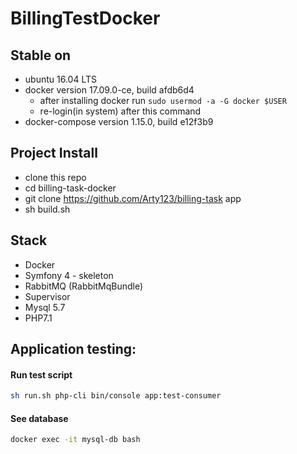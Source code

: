 # BillingTestDocker

## Stable on ##
* ubuntu 16.04 LTS
* docker version 17.09.0-ce, build afdb6d4 
    * after installing docker run `sudo usermod -a -G docker $USER`
    * re-login(in system) after this command
* docker-compose version 1.15.0, build e12f3b9

## Project Install ##
* clone this repo
* cd billing-task-docker
* git clone https://github.com/Arty123/billing-task app
* sh build.sh

## Stack ##
* Docker
* Symfony 4 - skeleton
* RabbitMQ (RabbitMqBundle)
* Supervisor
* Mysql 5.7
* PHP7.1

## Application testing:
#### Run test script
```bash 
sh run.sh php-cli bin/console app:test-consumer 
```
#### See database
```bash
docker exec -it mysql-db bash

